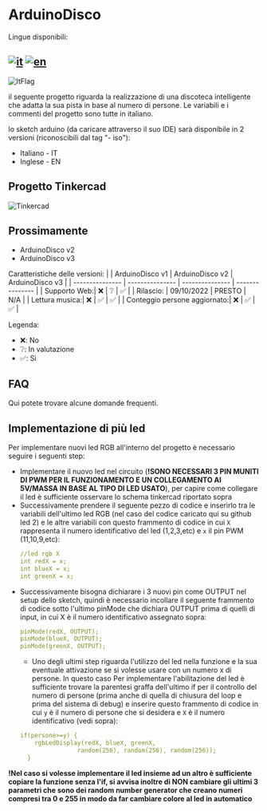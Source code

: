 # ArduinoDisco

Lingue disponibili:

[![it](https://img.shields.io/badge/lang-it-green.svg)](https://github.com/Xxyuri2005xX/ArduinoDisco/blob/master/README.it.md)
[![en](https://img.shields.io/badge/lang-en-red.svg)](https://github.com/Xxyuri2005xX/ArduinoDisco/blob/master/README.md)
---

![ItFlag](https://user-images.githubusercontent.com/84080587/194774644-66c6fa81-5d29-4b5c-a49f-c68afc953cde.png)

il seguente progetto riguarda la realizzazione di una discoteca intelligente che adatta la sua pista in base al numero di persone.
Le variabili e i commenti del progetto sono tutte in italiano.

lo sketch arduino (da caricare attraverso il suo IDE) sarà disponibile in 2 versioni (riconoscibili dal tag "- iso"): 
- Italiano - IT
- Inglese - EN

## Progetto Tinkercad

![Tinkercad](https://user-images.githubusercontent.com/84080587/194775403-9f35a7ad-79f5-4fea-b5dc-288bc9b9d3bb.PNG)

## Prossimamente
- ArduinoDisco v2
- ArduinoDisco v3

Caratteristiche delle versioni:
|  | ArduinoDisco v1 | ArduinoDisco v2 | ArduinoDisco v3 |
| --------------- | --------------- | --------------- | --------------- |
| Supporto Web:| ❌ | ❔ | ✅ |
| Rilascio: | 09/10/2022  | PRESTO  | N/A |
| Lettura musica:| ❌ | ✅ | ✅ |
| Conteggio persone aggiornato:| ❌ | ✅ | ✅ |

Legenda:
- ❌: No
- ❔: In valutazione
- ✅: Si

## FAQ
Qui potete trovare alcune domande frequenti.

## Implementazione di più led

Per implementare nuovi led RGB all'interno del progetto è necessario seguire i seguenti step:
- Implementare il nuovo led nel circuito (**!SONO NECESSARI 3 PIN MUNITI DI PWM PER IL FUNZIONAMENTO E UN COLLEGAMENTO AI 5V/MASSA IN BASE AL TIPO DI LED USATO**), per capire come collegare il led è sufficiente osservare lo schema tinkercad riportato sopra
- Successivamente prendere il seguente pezzo di codice e inserirlo tra le variabili dell'ultimo led RGB (nel caso del codice caricato qui su github led 2) e le altre variabili con questo frammento di codice in cui `X` rappresenta il numero identificativo del led (1,2,3,etc) e `x` il pin PWM (11,10,9,etc):
  ```yml
  //led rgb X
  int redX = x;
  int blueX = x;
  int greenX = x;
  ```
- Successivamente bisogna dichiarare i 3 nuovi pin come OUTPUT nel setup dello sketch, quindi è necessario incollare il seguente frammento di codice sotto l'ultimo pinMode che dichiara OUTPUT prima di quelli di input, in cui X è il numero identificativo assegnato sopra:
  ```yml
  pinMode(redX, OUTPUT);
  pinMode(blueX, OUTPUT);
  pinMode(greenX, OUTPUT);
  ```
  - Uno degli ultimi step riguarda l'utilizzo del led nella funzione e la sua eventuale attivazione se si volesse usare con un numero x di persone. In questo caso Per implementare l'abilitazione del led è sufficiente trovare la parentesi graffa dell'ultimo if per il controllo del numero di persone (prima anche di quella di chiusura del loop e prima del sistema di debug) e inserire questo frammento di codice in cui `y` è il numero di persone che si desidera e `X` è il numero identificativo (vedi sopra):
  ```yml
  if(persone>=y) {
      rgbLedDisplay(redX, blueX, greenX, 
                  random(256), random(256), random(256));
    }
  ```
**!Nel caso si volesse implementare il led insieme ad un altro è sufficiente copiare la funzione senza l'if, si avvisa inoltre di NON cambiare gli ultimi 3 parametri che sono dei random number generator che creano numeri compresi tra 0 e 255 in modo da far cambiare colore al led in automatico**
